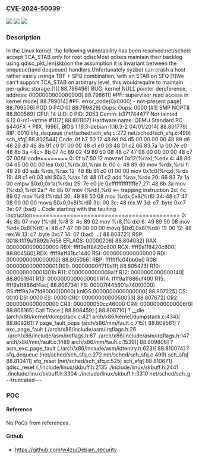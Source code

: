 ### [CVE-2024-50039](https://cve.mitre.org/cgi-bin/cvename.cgi?name=CVE-2024-50039)
![](https://img.shields.io/static/v1?label=Product&message=Linux&color=blue)
![](https://img.shields.io/static/v1?label=Version&message=175f9c1bba9b%3C%202acbb9539bc2%20&color=brighgreen)
![](https://img.shields.io/static/v1?label=Vulnerability&message=n%2Fa&color=brighgreen)

### Description

In the Linux kernel, the following vulnerability has been resolved:net/sched: accept TCA_STAB only for root qdiscMost qdiscs maintain their backlog using qdisc_pkt_len(skb)on the assumption it is invariant between the enqueue()and dequeue() handlers.Unfortunately syzbot can crash a host rather easily usinga TBF + SFQ combination, with an STAB on SFQ [1]We can't support TCA_STAB on arbitrary level, this wouldrequire to maintain per-qdisc storage.[1][   88.796496] BUG: kernel NULL pointer dereference, address: 0000000000000000[   88.798611] #PF: supervisor read access in kernel mode[   88.799014] #PF: error_code(0x0000) - not-present page[   88.799506] PGD 0 P4D 0[   88.799829] Oops: Oops: 0000 [#1] SMP NOPTI[   88.800569] CPU: 14 UID: 0 PID: 2053 Comm: b371744477 Not tainted 6.12.0-rc1-virtme #1117[   88.801107] Hardware name: QEMU Standard PC (i440FX + PIIX, 1996), BIOS 1.16.3-debian-1.16.3-2 04/01/2014[   88.801779] RIP: 0010:sfq_dequeue (net/sched/sch_sfq.c:272 net/sched/sch_sfq.c:499) sch_sfq[ 88.802544] Code: 0f b7 50 12 48 8d 04 d5 00 00 00 00 48 89 d6 48 29 d0 48 8b 91 c0 01 00 00 48 c1 e0 03 48 01 c2 66 83 7a 1a 00 7e c0 48 8b 3a <4c> 8b 07 4c 89 02 49 89 50 08 48 c7 47 08 00 00 00 00 48 c7 07 00All code========   0:	0f b7 50 12          	movzwl 0x12(%rax),%edx   4:	48 8d 04 d5 00 00 00 	lea    0x0(,%rdx,8),%rax   b:	00   c:	48 89 d6             	mov    %rdx,%rsi   f:	48 29 d0             	sub    %rdx,%rax  12:	48 8b 91 c0 01 00 00 	mov    0x1c0(%rcx),%rdx  19:	48 c1 e0 03          	shl    $0x3,%rax  1d:	48 01 c2             	add    %rax,%rdx  20:	66 83 7a 1a 00       	cmpw   $0x0,0x1a(%rdx)  25:	7e c0                	jle    0xffffffffffffffe7  27:	48 8b 3a             	mov    (%rdx),%rdi  2a:*	4c 8b 07             	mov    (%rdi),%r8		<-- trapping instruction  2d:	4c 89 02             	mov    %r8,(%rdx)  30:	49 89 50 08          	mov    %rdx,0x8(%r8)  34:	48 c7 47 08 00 00 00 	movq   $0x0,0x8(%rdi)  3b:	00  3c:	48                   	rex.W  3d:	c7                   	.byte 0xc7  3e:	07                   	(bad)	...Code starting with the faulting instruction===========================================   0:	4c 8b 07             	mov    (%rdi),%r8   3:	4c 89 02             	mov    %r8,(%rdx)   6:	49 89 50 08          	mov    %rdx,0x8(%r8)   a:	48 c7 47 08 00 00 00 	movq   $0x0,0x8(%rdi)  11:	00  12:	48                   	rex.W  13:	c7                   	.byte 0xc7  14:	07                   	(bad)	...[   88.803721] RSP: 0018:ffff9a1f892b7d58 EFLAGS: 00000206[   88.804032] RAX: 0000000000000000 RBX: ffff9a1f8420c800 RCX: ffff9a1f8420c800[   88.804560] RDX: ffff9a1f81bc1440 RSI: 0000000000000000 RDI: 0000000000000000[   88.805056] RBP: ffffffffc04bb0e0 R08: 0000000000000001 R09: 00000000ff7f9a1f[   88.805473] R10: 000000000001001b R11: 0000000000009a1f R12: 0000000000000140[   88.806194] R13: 0000000000000001 R14: ffff9a1f886df400 R15: ffff9a1f886df4ac[   88.806734] FS:  00007f445601a740(0000) GS:ffff9a2e7fd80000(0000) knlGS:0000000000000000[   88.807225] CS:  0010 DS: 0000 ES: 0000 CR0: 0000000080050033[   88.807672] CR2: 0000000000000000 CR3: 000000050cc46000 CR4: 00000000000006f0[   88.808165] Call Trace:[   88.808459]  <TASK>[   88.808710] ? __die (arch/x86/kernel/dumpstack.c:421 arch/x86/kernel/dumpstack.c:434)[   88.809261] ? page_fault_oops (arch/x86/mm/fault.c:715)[   88.809561] ? exc_page_fault (./arch/x86/include/asm/irqflags.h:26 ./arch/x86/include/asm/irqflags.h:87 ./arch/x86/include/asm/irqflags.h:147 arch/x86/mm/fault.c:1489 arch/x86/mm/fault.c:1539)[   88.809806] ? asm_exc_page_fault (./arch/x86/include/asm/idtentry.h:623)[   88.810074] ? sfq_dequeue (net/sched/sch_sfq.c:272 net/sched/sch_sfq.c:499) sch_sfq[   88.810411] sfq_reset (net/sched/sch_sfq.c:525) sch_sfq[   88.810671] qdisc_reset (./include/linux/skbuff.h:2135 ./include/linux/skbuff.h:2441 ./include/linux/skbuff.h:3304 ./include/linux/skbuff.h:3310 net/sched/sch_g---truncated---

### POC

#### Reference
No PoCs from references.

#### Github
- https://github.com/w4zu/Debian_security


